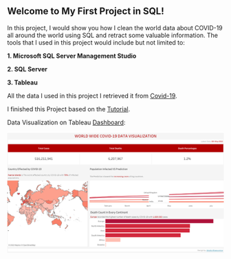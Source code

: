 ## Welcome to My First Project in SQL!

In this project, I would show you how I clean the world data about COVID-19 all around the world using SQL and retract some valuable information. The tools that I used in this project would include but not limited to:

**1. Microsoft SQL Server Management Studio**

**2. SQL Server**

**3. Tableau**

All the data I used in this project I retrieved it from [Covid-19](https://ourworldindata.org/coronavirus).

I finished this Project based on the [Tutorial](https://www.youtube.com/watch?v=qfyynHBFOsM&list=PLUaB-1hjhk8H48Pj32z4GZgGWyylqv85f).

Data Visualization on Tableau [Dashboard](https://public.tableau.com/views/COVIDDataVisualization_16523575568190/Dashboard12?:language=en-US&publish=yes&:display_count=n&:origin=viz_share_link):

![Dashboard 1](Images/Dashboard.png)